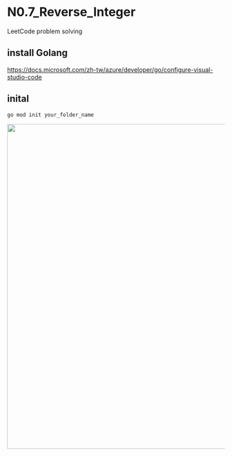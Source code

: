 # N0.7_Reverse_Integer
LeetCode problem solving

## install Golang
https://docs.microsoft.com/zh-tw/azure/developer/go/configure-visual-studio-code

## inital
```
go mod init your_folder_name
```

<img src = "" with = "1008" height = "751">